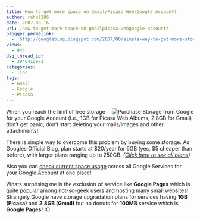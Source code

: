 ```yaml
---
title: How to get more space on Gmail/Picasa Web/Google Account?
author: rahul286
date: 2007-08-16
url: /how-to-get-more-space-on-gmailpicasa-webgoogle-account/
blogger_permalink:
  - 'http://googleblog.blogspot.com/2007/08/simple-way-to-get-more-storage.html#links'
views:
  - 944
dsq_thread_id:
  - 2946415972
categories:
  - Tips
tags:
  - Gmail
  - Google
  - Picasa
---
```

<img class="wp-image-53696" src="http://cdn.devilsworkshop.org/files/2007/08/purchase-storage-from-google-devils-workshop.JPG" alt="Purchase Storage from Google" align="right" border="0" />When you reach the limit of free storage for your Google Account (i.e., 1GB for Picasa Web Albums, 2.8GB for Gmail) don&#8217;t get panic, don&#8217;t start deleting your mails/images and other attachments!

There is simple way to overcome this problem by buying some storage. As Googles Official Blog, plan starts at $20/year for 6GB (yes, $5 cheaper than before), with larger plans ranging up to 250GB. *(<a href="https://www.google.com/accounts/PurchaseStorage" onclick="_gaq.push(['_trackEvent', 'outbound-article', 'https://www.google.com/accounts/PurchaseStorage', 'Click here to see all plans']);" target="_blank">Click here to see all plans</a>)*

Also you can <a href="https://www.google.com/accounts/ManageStorage" onclick="_gaq.push(['_trackEvent', 'outbound-article', 'https://www.google.com/accounts/ManageStorage', 'check current space usage']);" target="_blank">check current space usage</a> across all Google Services for your Google Account at one place!

Whats surprising me is the exclusion of service like **Google Pages** which is quite popular among not-so-geek users and hosting many small websites! Strangely Google have storage upgradation plans for services having **1GB (Picasa)** and **2.8GB (Gmail)** but no donuts for **100MB** service which is **Google Pages!** :O
